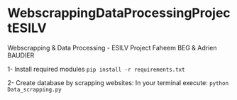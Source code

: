 # WebscrappingDataProcessingProjectESILV
Webscrapping &amp; Data Processing - ESILV Project
Faheem BEG & Adrien BAUDIER


1- Install required modules
 `pip install -r requirements.txt`

2- Create database by scrapping websites:
In your terminal execute:
`python Data_scrapping.py`

